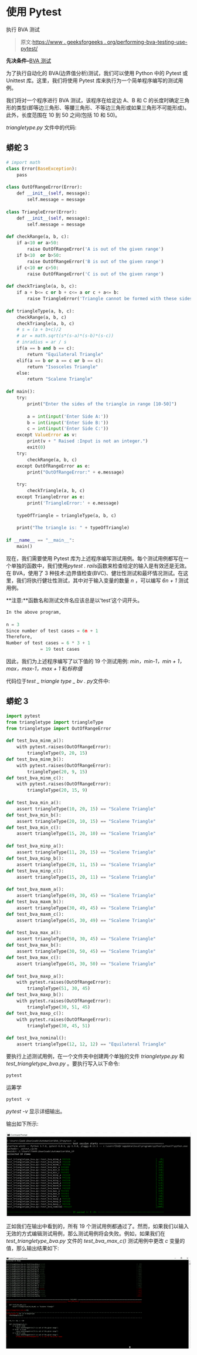 # 使用 Pytest

执行 BVA 测试

> 原文:[https://www . geeksforgeeks . org/performing-bva-testing-use-pytest/](https://www.geeksforgeeks.org/performing-bva-testing-using-pytest/)

**先决条件–**[BVA 测试](https://www.geeksforgeeks.org/boundary-value-analysis-triangle-problem/)

为了执行自动化的 BVA(边界值分析)测试，我们可以使用 Python 中的 Pytest 或 Unittest 库。这里，我们将使用 Pytest 库来执行为一个简单程序编写的测试用例。

我们将对一个程序进行 BVA 测试，该程序在给定边 A、B 和 C 的长度时确定三角形的类型(即等边三角形、等腰三角形、不等边三角形或如果三角形不可能形成)。此外，长度范围在 10 到 50 之间(包括 10 和 50)。

*triangletype.py* 文件中的代码:

## 蟒蛇 3

```py
# import math
class Error(BaseException):
    pass

class OutOfRangeError(Error):
    def __init__(self, message):
        self.message = message

class TriangleError(Error):
    def __init__(self, message):
        self.message = message

def checkRange(a, b, c):
    if a<10 or a>50:
        raise OutOfRangeError('A is out of the given range')
    if b<10  or b>50:
        raise OutOfRangeError('B is out of the given range') 
    if c<10 or c>50:
        raise OutOfRangeError('C is out of the given range')

def checkTriangle(a, b, c):
    if a + b<= c or b + c<= a or c + a<= b:
        raise TriangleError('Triangle cannot be formed with these sides')

def triangleType(a, b, c):
    checkRange(a, b, c)
    checkTriangle(a, b, c)
    # s = (a + b+c)/2
    # ar = math.sqrt(s*(s-a)*(s-b)*(s-c))
    # inradius = ar / s
    if(a == b and b == c):   
        return "Equilateral Triangle"
    elif(a == b or a == c or b == c):
        return "Isosceles Triangle"
    else:
        return "Scalene Triangle"

def main():
    try:
        print("Enter the sides of the triangle in range [10-50]")

        a = int(input('Enter Side A:'))
        b = int(input('Enter Side B:'))
        c = int(input('Enter Side C:'))
    except ValueError as v:
        print(v + " Raised :Input is not an integer.")
        exit(0)
    try:
        checkRange(a, b, c)
    except OutOfRangeError as e:
        print("OutOfRangeError:" + e.message)

    try:
        checkTriangle(a, b, c)
    except TriangleError as e:
        print('TriangleError:' + e.message)

    typeOfTriangle = triangleType(a, b, c)

    print("The triangle is: " + typeOfTriangle)

if __name__ == "__main__":
    main()
```

现在，我们需要使用 Pytest 库为上述程序编写测试用例。每个测试用例都写在一个单独的函数中，我们使用*pytest . rails*函数来检查给定的输入是有效还是无效。在 BVA，使用了 3 种技术:边界值检查(BVC)、健壮性测试和最坏情况测试。在这里，我们将执行健壮性测试，其中对于输入变量的数量 *n* ，可以编写 *6n + 1* 测试用例。

**注意:**函数名和测试文件名应该总是以‘test’这个词开头。

```py
In the above program,

n = 3
Since number of test cases = 6n + 1
Therefore, 
Number of test cases = 6 * 3 + 1 
             = 19 test cases  

```

因此，我们为上述程序编写了以下值的 19 个测试用例: *min，min-1，min + 1，max，max-1，max + 1* 和*标称值*

代码位于*test _ triangle type _ bv . py*文件中:

## 蟒蛇 3

```py
import pytest
from triangletype import triangleType
from triangletype import OutOfRangeError

def test_bva_minm_a():
    with pytest.raises(OutOfRangeError):
        triangleType(9, 20, 15)
def test_bva_minm_b():
    with pytest.raises(OutOfRangeError):
        triangleType(20, 9, 15)
def test_bva_minm_c():
    with pytest.raises(OutOfRangeError):
        triangleType(20, 15, 9)

def test_bva_min_a():
    assert triangleType(10, 20, 15) == "Scalene Triangle" 
def test_bva_min_b():
    assert triangleType(20, 10, 15) == "Scalene Triangle" 
def test_bva_min_c():
    assert triangleType(15, 20, 10) == "Scalene Triangle" 

def test_bva_minp_a():
    assert triangleType(11, 20, 15) == "Scalene Triangle" 
def test_bva_minp_b():
    assert triangleType(20, 11, 15) == "Scalene Triangle"  
def test_bva_minp_c():
    assert triangleType(15, 20, 11) == "Scalene Triangle"  

def test_bva_maxm_a():
    assert triangleType(49, 30, 45) == "Scalene Triangle"
def test_bva_maxm_b():
    assert triangleType(30, 49, 45) == "Scalene Triangle"        
def test_bva_maxm_c():
    assert triangleType(45, 30, 49) == "Scalene Triangle"    

def test_bva_max_a():
    assert triangleType(50, 30, 45) == "Scalene Triangle"
def test_bva_max_b():
    assert triangleType(30, 50, 45) == "Scalene Triangle" 
def test_bva_max_c():
    assert triangleType(45, 30, 50) == "Scalene Triangle" 

def test_bva_maxp_a():
    with pytest.raises(OutOfRangeError):
        triangleType(51, 30, 45)
def test_bva_maxp_b():
    with pytest.raises(OutOfRangeError):
        triangleType(30, 51, 45)
def test_bva_maxp_c():
    with pytest.raises(OutOfRangeError):
        triangleType(30, 45, 51)

def test_bva_nominal():
    assert triangleType(12, 12, 12) == "Equilateral Triangle"
```

要执行上述测试用例，在一个文件夹中创建两个单独的文件 *triangletype.py* 和 *test_triangletype_bva.py* 。要执行写入以下命令:

```py
pytest 

```

运筹学

```py
pytest -v

```

*pytest -v* 显示详细输出。

输出如下所示:

![](img/a28bd33e3c04beca3b3df5501b0a909f.png)

正如我们在输出中看到的，所有 19 个测试用例都通过了。然而，如果我们以输入无效的方式编辑测试用例，那么测试用例将会失败。例如，如果我们在 *test_triangletype_bva.py* 文件的 *test_bva_max_c()* 测试用例中更改 *c* 变量的值，那么输出结果如下:

![](img/10e78a8b18d77b27fd14caba63bb8b3d.png)